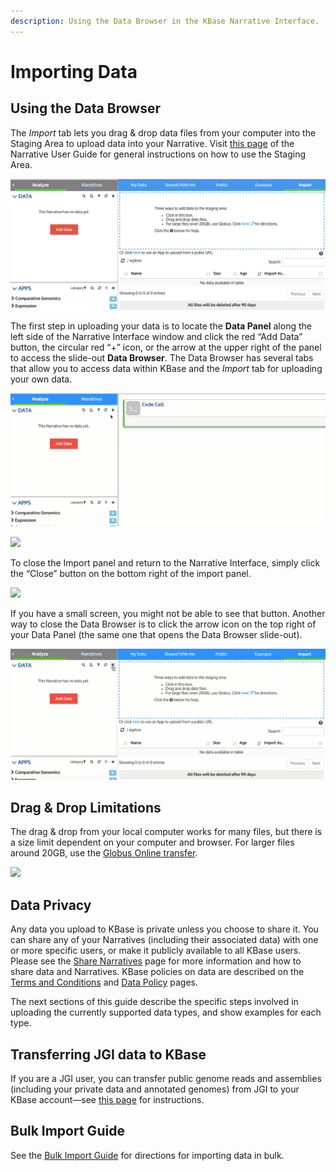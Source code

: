 ```yaml
---
description: Using the Data Browser in the KBase Narrative Interface.
---
```


# Importing Data

## Using the Data Browser

The _Import_ tab lets you drag & drop data files from your computer into the Staging Area to upload data into your Narrative. Visit [this page](../../getting-started/narrative/add-data.md#uploading-data-from-external-sources) of the Narrative User Guide for general instructions on how to use the Staging Area.

![](<../../.gitbook/assets/import-stage (1).png>)

The first step in uploading your data is to locate the **Data Panel** along the left side of the Narrative Interface window and click the red “Add Data” button, the circular red “+” icon, or the arrow at the upper right of the panel to access the slide-out **Data Browser**. The Data Browser has several tabs that allow you to access data within KBase and the _Import_ tab for uploading your own data.&#x20;

![](<../../.gitbook/assets/databrowseropen (1).gif>)

![](<../../.gitbook/assets/databrowser\_redplusopen (1).gif>)

To close the Import panel and return to the Narrative Interface, simply click the “Close” button on the bottom right of the import panel.&#x20;

![](../../.gitbook/assets/databrowser\_close.gif)

If you have a small screen, you might not be able to see that button. Another way to close the Data Browser is to click the arrow icon on the top right of your Data Panel (the same one that opens the Data Browser slide-out).

![](<../../.gitbook/assets/databrowserclose (1).gif>)

## **Drag & Drop Limitations**

The drag & drop from your local computer works for many files, but there is a size limit dependent on your computer and browser. For larger files around 20GB, use the [Globus Online transfer](../globus.md).

![](../../.gitbook/assets/importtab\_databrowser.png)

## **Data Privacy**

Any data you upload to KBase is private unless you choose to share it. You can share any of your Narratives (including their associated data) with one or more specific users, or make it publicly available to all KBase users. Please see the [Share Narratives](../../getting-started/narrative/share.md) page for more information and how to share data and Narratives. KBase policies on data are described on the [Terms and Conditions](http://kbase.us/terms-and-conditions/) and [Data Policy](https://www.kbase.us/data-policy-and-sources/) pages.

The next sections of this guide describe the specific steps involved in uploading the currently supported data types, and show examples for each type.

## **Transferring JGI data to KBase**

If you are a JGI user, you can transfer public genome reads and assemblies (including your private data and annotated genomes) from JGI to your KBase account—see [this page](../jgi-transfer.md) for instructions.

## Bulk Import Guide

See the [Bulk Import Guide](https://docs.kbase.us/data/upload-download-guide/bulk-import-guide) for directions for importing data in bulk.
